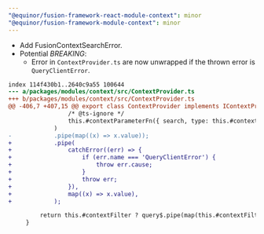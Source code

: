 ```yaml
---
"@equinor/fusion-framework-react-module-context": minor
"@equinor/fusion-framework-module-context": minor
---
```


- Add FusionContextSearchError.
- Potential _BREAKING_:
  - Error in `ContextProvider.ts` are now unwrapped if the thrown error is
    `QueryClientError`.

```diff
index 114f430b1..2640c9a55 100644
--- a/packages/modules/context/src/ContextProvider.ts
+++ b/packages/modules/context/src/ContextProvider.ts
@@ -406,7 +407,15 @@ export class ContextProvider implements IContextProvider {
                 /* @ts-ignore */
                 this.#contextParameterFn({ search, type: this.#contextType }),
             )
-            .pipe(map((x) => x.value));
+            .pipe(
+                catchError((err) => {
+                    if (err.name === 'QueryClientError') {
+                        throw err.cause;
+                    }
+                    throw err;
+                }),
+                map((x) => x.value),
+            );

         return this.#contextFilter ? query$.pipe(map(this.#contextFilter)) : query$;
     }
```
